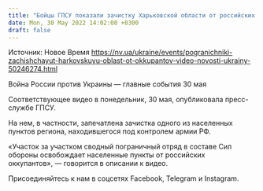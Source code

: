 ```yaml
---
title: "Бойцы ГПСУ показали зачистку Харьковской области от российских оккупантов — видео"
date: Mon, 30 May 2022 14:02:00 +0300
draft: false
---
```

Источник: Новое Время https://nv.ua/ukraine/events/pogranichniki-zachishchayut-harkovskuyu-oblast-ot-okkupantov-video-novosti-ukrainy-50246274.html


Война России против Украины — главные события 30 мая

Соответствующее видео в понедельник, 30 мая, опубликовала пресс-службе ГПСУ.

На нем, в частности, запечатлена зачистка одного из населенных пунктов региона, находившегося под контролем армии РФ.

«Участок за участком сводный пограничный отряд в составе Сил обороны освобождает населенные пункты от российских оккупантов», — говорится в описании к видео.

Присоединяйтесь к нам в соцсетях Facebook, Telegram и Instagram.

